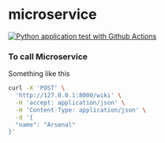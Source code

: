 # microservice

[![Python application test with Github Actions](https://github.com/blueskycircle/microservice/actions/workflows/main.yml/badge.svg)](https://github.com/blueskycircle/microservice/actions/workflows/main.yml)

### To call Microservice

Something like this

```bash
curl -X 'POST' \
  'http://127.0.0.1:8000/wiki' \
  -H 'accept: application/json' \
  -H 'Content-Type: application/json' \
  -d '{
  "name": "Arsenal"
}'
```
